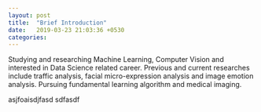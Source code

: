```yaml
---
layout: post
title:  "Brief Introduction"
date:   2019-03-23 21:03:36 +0530
categories:
---
```

Studying and researching Machine Learning, Computer Vision and interested in Data Science related career. Previous and current researches include traffic analysis, facial micro-expression analysis and image emotion analysis. 
Pursuing fundamental learning algorithm and medical imaging.


asjfoaisdjfasd
sdfasdf